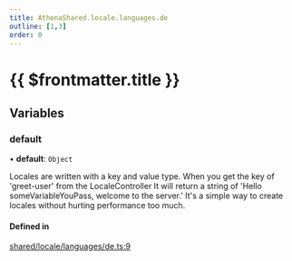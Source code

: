 ```yaml
---
title: AthenaShared.locale.languages.de
outline: [1,3]
order: 0
---
```


# {{ $frontmatter.title }}


## Variables

### default

• **default**: `Object`

Locales are written with a key and value type.
When you get the key of 'greet-user' from the LocaleController
It will return a string of 'Hello someVariableYouPass, welcome to the server.'
It's a simple way to create locales without hurting performance too much.

#### Defined in

[shared/locale/languages/de.ts:9](https://github.com/Stuyk/altv-athena/blob/c82c34f/src/core/shared/locale/languages/de.ts#L9)

